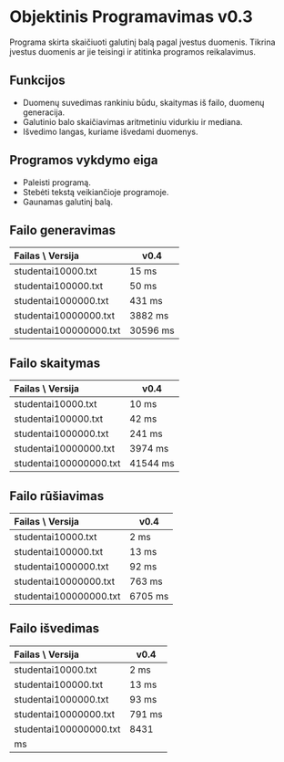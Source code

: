 # Objektinis Programavimas v0.3
Programa skirta skaičiuoti galutinį balą pagal įvestus duomenis. 
Tikrina įvestus duomenis ar jie teisingi ir atitinka programos reikalavimus.

## Funkcijos
- Duomenų suvedimas rankiniu būdu, skaitymas iš failo, duomenų generacija.
- Galutinio balo skaičiavimas aritmetiniu vidurkiu ir mediana.
- Išvedimo langas, kuriame išvedami duomenys.

## Programos vykdymo eiga
- Paleisti programą.
- Stebėti tekstą veikiančioje programoje.
- Gaunamas galutinį balą.

## Failo generavimas
|Failas \ Versija  | v0.4 |
| :--- | ---- |
| studentai10000.txt | 15 ms |
| studentai100000.txt | 50 ms |
| studentai1000000.txt | 431 ms |
| studentai10000000.txt | 3882 ms |
| studentai100000000.txt | 30596 ms |

## Failo skaitymas
|Failas \ Versija  | v0.4 |
| :--- | ---- |
| studentai10000.txt | 10 ms |
| studentai100000.txt | 42 ms |
| studentai1000000.txt | 241 ms |
| studentai10000000.txt | 3974 ms |
| studentai100000000.txt | 41544 ms |

## Failo rūšiavimas
|Failas \ Versija  | v0.4 |
| :--- | ---- |
| studentai10000.txt | 2 ms |
| studentai100000.txt | 13 ms |
| studentai1000000.txt | 92 ms |
| studentai10000000.txt | 763 ms |
| studentai100000000.txt | 6705 ms |

## Failo išvedimas
|Failas \ Versija  | v0.4 |
| :--- | ---- |
| studentai10000.txt | 2 ms |
| studentai100000.txt | 13 ms |
| studentai1000000.txt | 93 ms |
| studentai10000000.txt | 791 ms |
| studentai100000000.txt | 8431
 ms |